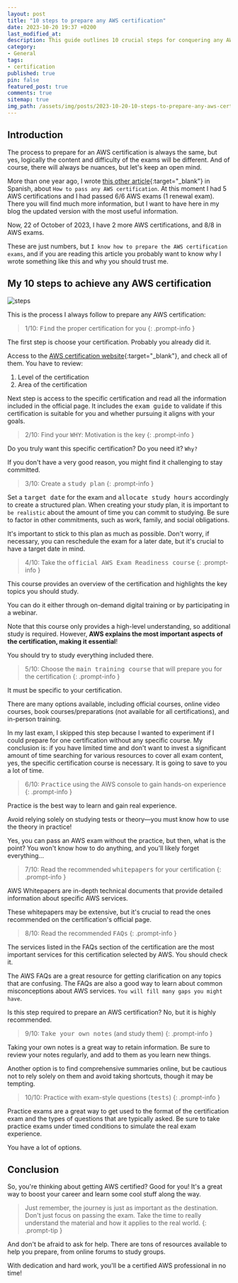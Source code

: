 ```yaml
---
layout: post
title: "10 steps to prepare any AWS certification"
date: 2023-10-20 19:37 +0200
last_modified_at:
description: This guide outlines 10 crucial steps for conquering any AWS certification exam. Embark on your journey to AWS mastery with confidence, knowing you are equipped with the necessary tools for success.
category:
- General
tags:
- certification
published: true
pin: false
featured_post: true
comments: true
sitemap: true
img_path: /assets/img/posts/2023-10-20-10-steps-to-prepare-any-aws-certification/
---
```


## Introduction

The process to prepare for an AWS certification is always the same, but yes, logically the content and difficulty of the exams will be different. And of course, there will always be nuances, but let's keep an open mind.

More than one year ago, I wrote [this other article](https://ifgeekthen.nttdata.com/es/como-preparar-cualquier-certificacion-de-aws){:target="_blank"} in Spanish, about `How to pass any AWS certification`. At this moment I had 5 AWS certifications and I had passed 6/6 AWS exams (1 renewal exam). There you will find much more information, but I want to have here in my blog the updated version with the most useful information.

Now, 22 of October of 2023, I have 2 more AWS certifications, and 8/8 in AWS exams.

These are just numbers, but `I know how to prepare the AWS certification exams`, and if you are reading this article you probably want to know why I wrote something like this and why you should trust me.

## My 10 steps to achieve any AWS certification

![steps](steps.jpeg)

This is the process I always follow to prepare any AWS certification:

> 1/10: <kbd>Find</kbd> the proper certification for you
{: .prompt-info }

The first step is choose your certification. Probably you already did it.

Access to the [AWS certification website](https://aws.amazon.com/certification/){:target="_blank"}, and check all of them. You have to review:

1. Level of the certification
2. Area of the certification

Next step is access to the specific certification and read all the information included in the official page. It includes the <kbd>exam guide</kbd> to validate if this certification is suitable for you and whether pursuing it aligns with your goals.

> 2/10: Find your <kbd>WHY</kbd>: Motivation is the key
{: .prompt-info }
  
Do you truly want this specific certification? Do you need it? `Why?` 

If you don't have a very good reason, you might find it challenging to stay committed.

> 3/10: Create a <kbd>study plan</kbd>
{: .prompt-info }

Set a <kbd>target date</kbd> for the exam and <kbd>allocate study hours</kbd> accordingly to create a structured plan. When creating your study plan, it is important to `be realistic` about the amount of time you can commit to studying. Be sure to factor in other commitments, such as work, family, and social obligations.

It's important to stick to this plan as much as possible. Don't worry, if necessary, you can reschedule the exam for a later date, but it's crucial to have a target date in mind.

> 4/10: Take the <kbd>official AWS Exam Readiness course</kbd>
{: .prompt-info }

This course provides an overview of the certification and highlights the key topics you should study.

You can do it either through on-demand digital training or by participating in a webinar. 

Note that this course only provides a high-level understanding, so additional study is required. However, **AWS explains the most important aspects of the certification, making it essential**! 

You should try to study everything included there.

> 5/10: Choose the <kbd>main training course</kbd> that will prepare you for the certification
{: .prompt-info }

It must be specific to your certification. 

There are many options available, including official courses, online video courses, book courses/preparations (not available for all certifications), and in-person training.

In my last exam, I skipped this step because I wanted to experiment if I could prepare for one certification without any specific course. My conclusion is: if you have limited time and don't want to invest a significant amount of time searching for various resources to cover all exam content, yes, the specific certification course is necessary. It is going to save to you a lot of time.

> 6/10: <kbd>Practice</kbd> using the AWS console to gain hands-on experience
{: .prompt-info }

Practice is the best way to learn and gain real experience.

Avoid relying solely on studying tests or theory—you must know how to use the theory in practice! 

Yes, you can pass an AWS exam without the practice, but then, what is the point? You won't know how to do anything, and you'll likely forget everything...

> 7/10: Read the recommended <kbd>whitepapers</kbd> for your certification
{: .prompt-info }

AWS Whitepapers are in-depth technical documents that provide detailed information about specific AWS services.

These whitepapers may be extensive, but it's crucial to read the ones recommended on the certification's official page.

> 8/10: Read the recommended <kbd>FAQs</kbd>
{: .prompt-info }

The services listed in the FAQs section of the certification are the most important services for this certification selected by AWS. You should check it.

The AWS FAQs are a great resource for getting clarification on any topics that are confusing. The FAQs are also a good way to learn about common misconceptions about AWS services. `You will fill many gaps you might have`.

Is this step required to prepare an AWS certification? No, but it is highly recommended.

> 9/10:  <kbd>Take your own notes</kbd> (and study them)
{: .prompt-info }

Taking your own notes is a great way to retain information. Be sure to review your notes regularly, and add to them as you learn new things.

Another option is to find comprehensive summaries online, but be cautious not to rely solely on them and avoid taking shortcuts, though it may be tempting.

> 10/10: Practice with exam-style questions (<kbd>tests</kbd>)
{: .prompt-info }

Practice exams are a great way to get used to the format of the certification exam and the types of questions that are typically asked. Be sure to take practice exams under timed conditions to simulate the real exam experience. 

You have a lot of options.

## Conclusion

So, you're thinking about getting AWS certified? Good for you! It's a great way to boost your career and learn some cool stuff along the way.

> Just remember, the journey is just as important as the destination. Don't just focus on passing the exam. Take the time to really understand the material and how it applies to the real world.
{: .prompt-tip }

And don't be afraid to ask for help. There are tons of resources available to help you prepare, from online forums to study groups.

With dedication and hard work, you'll be a certified AWS professional in no time!